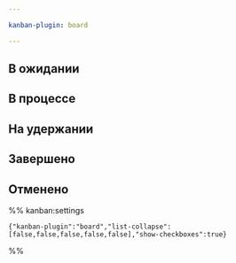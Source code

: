 ```yaml
---

kanban-plugin: board

---
```


## В ожидании



## В процессе



## На удержании



## Завершено



## Отменено





%% kanban:settings
```
{"kanban-plugin":"board","list-collapse":[false,false,false,false,false],"show-checkboxes":true}
```
%%